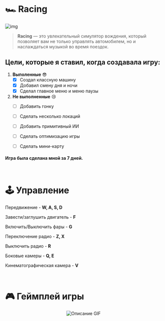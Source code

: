 # 🏎️ Racing

![img](https://i.imgur.com/FoKBWjT.png)

> **Racing** — это увлекательный симулятор вождения, который позволяет вам не только управлять автомобилем, но и наслаждаться музыкой во время поездок.

## Цели, которые я ставил, когда создавала игру:

1. **Выполенные** 😎
    - [x] Создал классную машину
    - [x] Добавил смену дня и ночи
    - [x] Сделал главное меню и меню паузы

2. **Не выполненные** 😢
    - [ ] Добавить гонку
    - [ ] Сделать несколько локаций
    - [ ] Добавить примитивный ИИ
    - [ ] Сделать оптимизацию игры
    - [ ] Сделать мини-карту


#### Игра была сделана мной за 7 дней.

<br>

# 🕹️ Управление

Передвижение - **W, A, S, D**

Завести/заглушить двигатель - **F**

Включить/Выключить фары - **G**

Переключение радио - **Z, X**

Выключить радио - **R**

Боковые камеры - **Q, E**

Кинематографическая камера - **V**

<br>

# 🎮 Геймплей игры

<div align="center">
<img src="https://i.imgur.com/kf4C64K.gif" alt="Описание GIF" />
</div>

